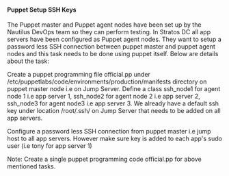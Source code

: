 #### Puppet Setup SSH Keys

The Puppet master and Puppet agent nodes have been set up by the Nautilus DevOps team so they can perform testing. In Stratos DC all app servers have been configured as Puppet agent nodes. They want to setup a password less SSH connection between puppet master and puppet agent nodes and this task needs to be done using puppet itself. Below are details about the task:

Create a puppet programming file official.pp under /etc/puppetlabs/code/environments/production/manifests directory on puppet master node i.e on Jump Server. Define a class ssh_node1 for agent node 1 i.e app server 1, ssh_node2 for agent node 2 i.e app server 2, ssh_node3 for agent node3 i.e app server 3. We already have a default ssh key under location /root/.ssh/ on Jump Server that needs to be added on all app servers.

Configure a password less SSH connection from puppet master i.e jump host to all app servers. However make sure key is added to each app's sudo user (i.e tony for app server 1)

Note: Create a single puppet programming code official.pp for above mentioned tasks.

